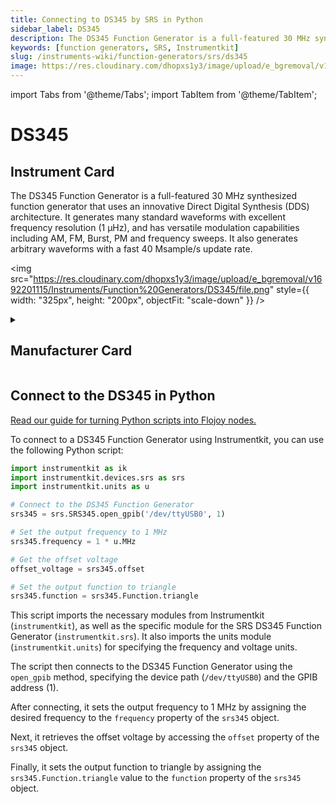 ```yaml
---
title: Connecting to DS345 by SRS in Python
sidebar_label: DS345
description: The DS345 Function Generator is a full-featured 30 MHz synthesized function generator that uses an innovative Direct Digital Synthesis (DDS) architecture. It generates many standard waveforms with excellent frequency resolution (1 µHz), and has versatile modulation capabilities including AM, FM, Burst, PM and frequency sweeps. It also generates arbitrary waveforms with a fast 40 Msample/s update rate.
keywords: [function generators, SRS, Instrumentkit]
slug: /instruments-wiki/function-generators/srs/ds345
image: https://res.cloudinary.com/dhopxs1y3/image/upload/e_bgremoval/v1692201115/Instruments/Function%20Generators/DS345/file.png
---
```


import Tabs from '@theme/Tabs';
import TabItem from '@theme/TabItem';

# DS345

## Instrument Card

<div className="flex">

<div>

The DS345 Function Generator is a full-featured 30 MHz synthesized function generator that uses an innovative Direct Digital Synthesis (DDS) architecture. It generates many standard waveforms with excellent frequency resolution (1 µHz), and has versatile modulation capabilities including AM, FM, Burst, PM and frequency sweeps. It also generates arbitrary waveforms with a fast 40 Msample/s update rate.

</div>

<img src="https://res.cloudinary.com/dhopxs1y3/image/upload/e_bgremoval/v1692201115/Instruments/Function%20Generators/DS345/file.png" style={{ width: "325px", height: "200px", objectFit: "scale-down" }} />

</div>

<details>
<summary><h2>Manufacturer Card</h2></summary>

<img src="https://res.cloudinary.com/dhopxs1y3/image/upload/e_bgremoval/v1692126012/Instruments/Vendor%20Logos/Stanford_Research.png" style={{ width: "100%", height: "170px",objectFit: "scale-down" }} />

Stanford Research Systems is a maker of general test and measurement instruments. The company was founded in 1980, is privately held, and is not affiliated with Stanford University. Stanford Research Systems manufactures all of their products at their Sunnyvale, California facility. <a href="https://www.thinksrs.com/index.html">Website</a>.

<ul>
  <li>Headquarters: Sunnyvale, California</li>
  <li>Yearly Revenue (millions, USD): 24.9</li>
</ul>
</details>

## Connect to the DS345 in Python

[Read our guide for turning Python scripts into Flojoy nodes.](https://docs.flojoy.ai/custom-nodes/creating-custom-node/)
<Tabs>
<TabItem value="Instrumentkit" label="Instrumentkit">

To connect to a DS345 Function Generator using Instrumentkit, you can use the following Python script:

```python
import instrumentkit as ik
import instrumentkit.devices.srs as srs
import instrumentkit.units as u

# Connect to the DS345 Function Generator
srs345 = srs.SRS345.open_gpib('/dev/ttyUSB0', 1)

# Set the output frequency to 1 MHz
srs345.frequency = 1 * u.MHz

# Get the offset voltage
offset_voltage = srs345.offset

# Set the output function to triangle
srs345.function = srs345.Function.triangle
```

This script imports the necessary modules from Instrumentkit (`instrumentkit`), as well as the specific module for the SRS DS345 Function Generator (`instrumentkit.srs`). It also imports the units module (`instrumentkit.units`) for specifying the frequency and voltage units.

The script then connects to the DS345 Function Generator using the `open_gpib` method, specifying the device path (`/dev/ttyUSB0`) and the GPIB address (1).

After connecting, it sets the output frequency to 1 MHz by assigning the desired frequency to the `frequency` property of the `srs345` object.

Next, it retrieves the offset voltage by accessing the `offset` property of the `srs345` object.

Finally, it sets the output function to triangle by assigning the `srs345.Function.triangle` value to the `function` property of the `srs345` object.

</TabItem>
</Tabs>